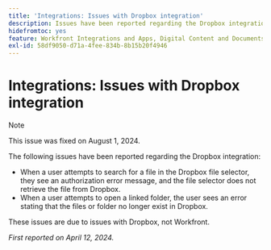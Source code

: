 ```yaml
---
title: 'Integrations: Issues with Dropbox integration'
description: Issues have been reported regarding the Dropbox integration.
hidefromtoc: yes
feature: Workfront Integrations and Apps, Digital Content and Documents
exl-id: 58df9050-d71a-4fee-834b-8b15b20f4946
---
```

# Integrations: Issues with Dropbox integration

>[!NOTE]
>
>This issue was fixed on August 1, 2024.

The following issues have been reported regarding the Dropbox integration:

* When a user attempts to search for a file in the Dropbox file selector, they see an authorization error message, and the file selector does not retrieve the file from Dropbox.
* When a user attempts to open a linked folder, the user sees an error stating that the files or folder no longer exist in Dropbox.

These issues are due to issues with Dropbox, not Workfront.

_First reported on April 12, 2024._
